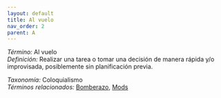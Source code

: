 ```yaml
---
layout: default
title: Al vuelo
nav_order: 2
parent: A
---
```


*Término:* Al vuelo  
*Definición:* Realizar una tarea o tomar una decisión de manera rápida y/o improvisada, posiblemente sin planificación previa.

*Taxonomía:* Coloquialismo  
*Términos relacionados:* [Bomberazo](https://maleniski.github.io/diccionario-angl-tec-mx/docs/alfabeticamente/B/bomberazo/), [Mods](https://maleniski.github.io/diccionario-angl-tec-mx/docs/alfabeticamente/M/mods/)
